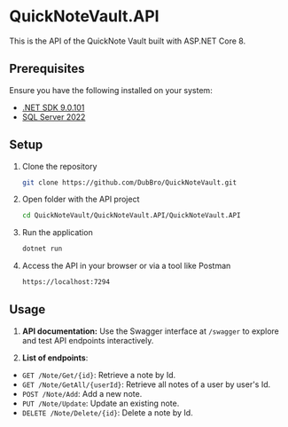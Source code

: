 # QuickNoteVault.API

This is the API of the QuickNote Vault built with ASP.NET Core 8.

## Prerequisites

Ensure you have the following installed on your system:

- [.NET SDK 9.0.101](https://dotnet.microsoft.com/en-us/download/dotnet/9.0)
- [SQL Server 2022](https://www.microsoft.com/en/sql-server/sql-server-downloads)

## Setup

1. Clone the repository

    ```bash
    git clone https://github.com/DubBro/QuickNoteVault.git
    ```

2. Open folder with the API project

    ```bash
    cd QuickNoteVault/QuickNoteVault.API/QuickNoteVault.API
    ```

3. Run the application

    ```bash
    dotnet run
    ```

4. Access the API in your browser or via a tool like Postman

    ```bash
    https://localhost:7294
    ```

## Usage

1. **API documentation:** Use the Swagger interface at `/swagger` to explore and test API endpoints interactively.

2. **List of endpoints**:

- `GET /Note/Get/{id}`: Retrieve a note by Id.
- `GET /Note/GetAll/{userId}`: Retrieve all notes of a user by user's Id.
- `POST /Note/Add`: Add a new note.
- `PUT /Note/Update`: Update an existing note.
- `DELETE /Note/Delete/{id}`: Delete a note by Id.
